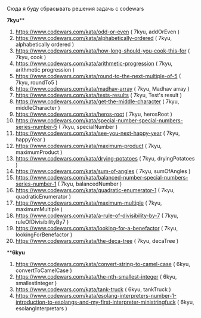 Сюда я буду сбрасывать решения задачь с codewars

******************7kyu********************
1)  https://www.codewars.com/kata/odd-or-even  ( 7kyu, addOrEven )
2)  https://www.codewars.com/kata/alphabetically-ordered ( 7kyu, alphabetically ordered )
3)  https://www.codewars.com/kata/how-long-should-you-cook-this-for ( 7kyu, cook )
4)  https://www.codewars.com/kata/arithmetic-progression ( 7kyu, arithmetic progression )
5)  https://www.codewars.com/kata/round-to-the-next-multiple-of-5 ( 7kyu, roundTo5 )
6)  https://www.codewars.com/kata/madhav-array ( 7kyu, Madhav array )
7)  https://www.codewars.com/kata/tests-results ( 7kyu, Test's result )
8)  https://www.codewars.com/kata/get-the-middle-character ( 7kyu, middleCharacter )
9)  https://www.codewars.com/kata/heros-root ( 7kyu, herosRoot )
10) https://www.codewars.com/kata/special-number-special-numbers-series-number-5 ( 7kyu, specialNumber )
11) https://www.codewars.com/kata/see-you-next-happy-year ( 7kyu, happyYear )
12) https://www.codewars.com/kata/maximum-product ( 7kyu, maximumProduct )
13) https://www.codewars.com/kata/drying-potatoes ( 7kyu, dryingPotatoes )
14) https://www.codewars.com/kata/sum-of-angles ( 7kyu, sumOfAngles )
15) https://www.codewars.com/kata/balanced-number-special-numbers-series-number-1 ( 7kyu, balancedNumber )
16) https://www.codewars.com/kata/quadratic-enumerator-1 ( 7kyu, quadraticEnumerator )
17) https://www.codewars.com/kata/maximum-multiple ( 7kyu, maximumMultiple )
18) https://www.codewars.com/kata/a-rule-of-divisibility-by-7 ( 7kyu, ruleOfDivisibilityBy7 )
19) https://www.codewars.com/kata/looking-for-a-benefactor ( 7kyu, lookingForBenefactor )
20) https://www.codewars.com/kata/the-deca-tree ( 7kyu, decaTree )

****************************6kyu**************************
1)  https://www.codewars.com/kata/convert-string-to-camel-case ( 6kyu, convertToCamelCase )
2)  https://www.codewars.com/kata/the-nth-smallest-integer ( 6kyu, smallestInteger )
3)  https://www.codewars.com/kata/tank-truck ( 6kyu, tankTruck )
4)  https://www.codewars.com/kata/esolang-interpreters-number-1-introduction-to-esolangs-and-my-first-interpreter-ministringfuck ( 6kyu, esolangInterpretars )
